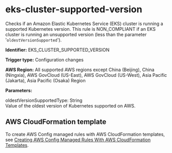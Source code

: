 # eks\-cluster\-supported\-version<a name="eks-cluster-supported-version"></a>

Checks if an Amazon Elastic Kubernetes Service \(EKS\) cluster is running a supported Kubernetes version\. This rule is NON\_COMPLIANT if an EKS cluster is running an unsupported version \(less than the parameter '`oldestVersionSupported`'\)\. 

**Identifier:** EKS\_CLUSTER\_SUPPORTED\_VERSION

**Trigger type:** Configuration changes

**AWS Region:** All supported AWS regions except China \(Beijing\), China \(Ningxia\), AWS GovCloud \(US\-East\), AWS GovCloud \(US\-West\), Asia Pacific \(Jakarta\), Asia Pacific \(Osaka\) Region

**Parameters:**

oldestVersionSupportedType: String  
Value of the oldest version of Kubernetes supported on AWS\.

## AWS CloudFormation template<a name="w79aac11c32c17b9d265c15"></a>

To create AWS Config managed rules with AWS CloudFormation templates, see [Creating AWS Config Managed Rules With AWS CloudFormation Templates](aws-config-managed-rules-cloudformation-templates.md)\.